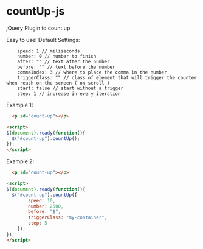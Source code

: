 # countUp-js
jQuery Plugin to count up

Easy to use! 
Default Settings:

    	speed: 1 // miliseconds
    	number: 0 // number to finish
    	after: "" // text after the number 
    	before: "" // text before the number
    	commaIndex: 3 // where to place the comma in the number
    	triggerClass: "" // class of element that will trigger the counter when reach on the screen ( on scroll )
    	start: false // start without a trigger
    	step: 1 // increase in every iteration 
    	
Example 1: 
```html
  <p id="count-up"></p>

<script>
$(document).ready(function(){
  $("#count-up").countUp();
});
</script>
```
Example 2: 
```html
  <p id="count-up"></p>

<script>
$(document).ready(function(){
  $("#count-up").countUp({
    	speed: 10,
    	number: 2500,
    	before: "$",
    	triggerClass: "my-container",
    	step: 5
    });
});
</script>
```
